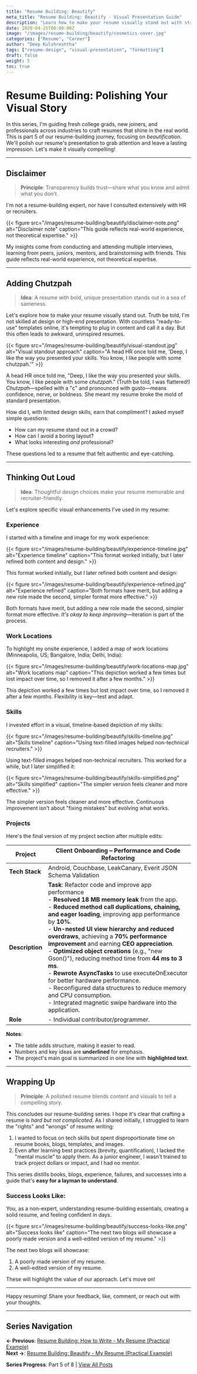 ```yaml
---
title: "Resume Building: Beautify"
meta_title: "Resume Building: Beautify - Visual Presentation Guide"
description: "Learn how to make your resume visually stand out with strategic design choices, visual elements, and professional presentation techniques."
date: 2020-04-25T00:00:00Z
image: "/images/resume-building/beautify/cosmetics-cover.jpg"
categories: ["Resume", "Career"]
author: "Deep Kulshreshtha"
tags: ["resume-design", "visual-presentation", "formatting"]
draft: false
weight: 5
toc: true
---
```


# Resume Building: Polishing Your Visual Story

In this series, I'm guiding fresh college grads, new joiners, and professionals across industries to craft resumes that shine in the real world. This is part 5 of our resume-building journey, focusing on *beautification*. We'll polish our resume's presentation to grab attention and leave a lasting impression. Let's make it visually compelling!

---

## Disclaimer

> **Principle**: Transparency builds trust—share what you know and admit what you don't.

I'm not a resume-building expert, nor have I consulted extensively with HR or recruiters.

{{< figure src="/images/resume-building/beautify/disclaimer-note.png" alt="Disclaimer note" caption="This guide reflects real-world experience, not theoretical expertise." >}}

My insights come from conducting and attending multiple interviews, learning from peers, juniors, mentors, and brainstorming with friends. This guide reflects real-world experience, not theoretical expertise.

---

## Adding Chutzpah

> **Idea**: A resume with bold, unique presentation stands out in a sea of sameness.

Let's explore how to make your resume visually stand out. Truth be told, I'm not skilled at design or high-end presentation. With countless "ready-to-use" templates online, it's tempting to plug in content and call it a day. But this often leads to awkward, uninspired resumes.

{{< figure src="/images/resume-building/beautify/visual-standout.jpg" alt="Visual standout approach" caption="A head HR once told me, 'Deep, I like the way you presented your skills. You know, I like people with some chutzpah.'" >}}

A head HR once told me, "Deep, I like the way you presented your skills. You know, I like people with some *chutzpah*." (Truth be told, I was flattered!) *Chutzpah*—spelled with a "c" and pronounced with gusto—means confidence, nerve, or boldness. She meant my resume broke the mold of standard presentation.

How did I, with limited design skills, earn that compliment? I asked myself simple questions:

- How can my resume stand out in a crowd?  
- How can I avoid a boring layout?  
- What looks interesting *and* professional?

These questions led to a resume that felt authentic and eye-catching.

---

## Thinking Out Loud

> **Idea**: Thoughtful design choices make your resume memorable and recruiter-friendly.

Let's explore specific visual enhancements I've used in my resume:

### Experience
I started with a timeline and image for my work experience:

{{< figure src="/images/resume-building/beautify/experience-timeline.jpg" alt="Experience timeline" caption="This format worked initially, but I later refined both content and design." >}}

This format worked initially, but I later refined both content and design:

{{< figure src="/images/resume-building/beautify/experience-refined.jpg" alt="Experience refined" caption="Both formats have merit, but adding a new role made the second, simpler format more effective." >}}

Both formats have merit, but adding a new role made the second, simpler format more effective. *It's okay to keep improving*—iteration is part of the process.

### Work Locations
To highlight my onsite experience, I added a map of work locations (Minneapolis, US; Bangalore, India; Delhi, India):

{{< figure src="/images/resume-building/beautify/work-locations-map.jpg" alt="Work locations map" caption="This depiction worked a few times but lost impact over time, so I removed it after a few months." >}}

This depiction worked a few times but lost impact over time, so I removed it after a few months. Flexibility is key—test and adapt.

### Skills
I invested effort in a visual, timeline-based depiction of my skills:

{{< figure src="/images/resume-building/beautify/skills-timeline.jpg" alt="Skills timeline" caption="Using text-filled images helped non-technical recruiters." >}}

Using text-filled images helped non-technical recruiters. This worked for a while, but I later simplified it:

{{< figure src="/images/resume-building/beautify/skills-simplified.png" alt="Skills simplified" caption="The simpler version feels cleaner and more effective." >}}

The simpler version feels cleaner and more effective. Continuous improvement isn't about "fixing mistakes" but evolving what works.

### Projects
Here's the final version of my project section after multiple edits:

| Project | Client Onboarding – Performance and Code Refactoring |
|---------|-----------------------------------------------------|
| **Tech Stack** | Android, Couchbase, LeakCanary, Everit JSON Schema Validation |
| **Description** | **Task**: Refactor code and improve app performance<br>- **Resolved 18 MB memory leak** from the app.<br>- **Reduced method call duplications, chaining, and eager loading**, improving app performance by **10%**.<br>- **Un-nested UI view hierarchy and reduced overdraws**, achieving a **70% performance improvement** and earning **CEO appreciation**.<br>- **Optimized object creations** (e.g., "new Gson()"), reducing method time from **44 ms to 3 ms**.<br>- **Rewrote AsyncTasks** to use executeOnExecutor for better hardware performance.<br>- Reconfigured data structures to reduce memory and CPU consumption.<br>- Integrated magnetic swipe hardware into the application. |
| **Role** | - Individual contributor/programmer. |

**Notes**:
- The table adds structure, making it easier to read.
- Numbers and key ideas are **underlined** for emphasis.
- The project's main goal is summarized in one line with **highlighted text**.

---

## Wrapping Up

> **Principle**: A polished resume blends content and visuals to tell a compelling story.

This concludes our resume-building series. I hope it's clear that crafting a resume is *hard but not complicated*. As I shared initially, I struggled to learn the "rights" and "wrongs" of resume writing:

1. I wanted to focus on tech skills but spent disproportionate time on resume books, blogs, templates, and images.
2. Even after learning best practices (brevity, quantification), I lacked the "mental muscle" to apply them. As a junior engineer, I wasn't trained to track project dollars or impact, and I had no mentor.

This series distills books, blogs, experience, failures, and successes into a guide that's **easy for a layman to understand**.

### Success Looks Like:
You, as a non-expert, understanding resume-building essentials, creating a solid resume, and feeling confident in days.

{{< figure src="/images/resume-building/beautify/success-looks-like.png" alt="Success looks like" caption="The next two blogs will showcase a poorly made version and a well-edited version of my resume." >}}

The next two blogs will showcase:
1. A poorly made version of my resume.
2. A well-edited version of my resume.

These will highlight the value of our approach. Let's move on!

---

Happy resuming! Share your feedback, like, comment, or reach out with your thoughts.

---

## Series Navigation

**← Previous**: [Resume Building: How to Write - My Resume (Practical Example)](/blog/series/resume-building/resume-building-how-to-write-lets-write-my-resume/)  
**Next →**: [Resume Building: Beautify - My Resume (Practical Example)](/blog/series/resume-building/resume-building-beautify-lets-write-my-resume/)

**Series Progress**: Part 5 of 8 | [View All Posts](/blog/series/resume-building/)

